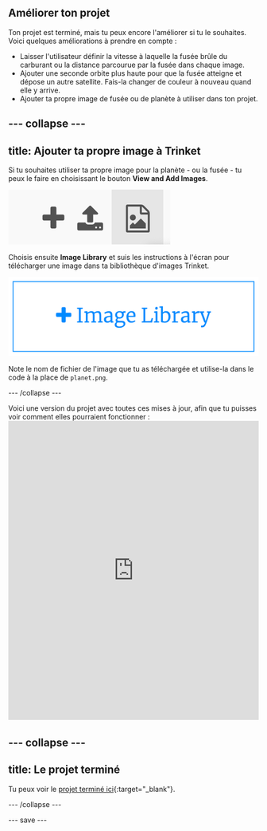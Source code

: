 ## Améliorer ton projet
Ton projet est terminé, mais tu peux encore l'améliorer si tu le souhaites. Voici quelques améliorations à prendre en compte :

 + Laisser l'utilisateur définir la vitesse à laquelle la fusée brûle du carburant ou la distance parcourue par la fusée dans chaque image.
 + Ajouter une seconde orbite plus haute pour que la fusée atteigne et dépose un autre satellite. Fais-la changer de couleur à nouveau quand elle y arrive.
 + Ajouter ta propre image de fusée ou de planète à utiliser dans ton projet.


--- collapse ---
---
title: Ajouter ta propre image à Trinket
---

Si tu souhaites utiliser ta propre image pour la planète - ou la fusée - tu peux le faire en choisissant le bouton **View and Add Images**.

![Un symbole plus, un symbole de téléchargement et un symbole d'image. Le symbole de l'image est mis en surbrillance.](images/trinket_image.png)

Choisis ensuite **Image Library** et suis les instructions à l'écran pour télécharger une image dans ta bibliothèque d'images Trinket.

![Un bouton avec un plus et les mots "Image Library" dessus.](images/trinket_image_library.png)

Note le nom de fichier de l'image que tu as téléchargée et utilise-la dans le code à la place de `planet.png`.

--- /collapse ---

Voici une version du projet avec toutes ces mises à jour, afin que tu puisses voir comment elles pourraient fonctionner : <iframe src="https://trinket.io/embed/python/76c7d66070?outputOnly=true&runOption=run&start=result" width="100%" height="600" frameborder="0" marginwidth="0" marginheight="0" allowfullscreen mark="crwd-mark"></iframe>

--- collapse ---
---
title: Le projet terminé
---

Tu peux voir le [projet terminé ici](https://trinket.io/python/622b4dd113){:target="_blank"}.

--- /collapse ---

--- save ---
